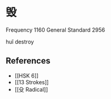 # 毁
Frequency 1160
General Standard 2956

huǐ
destroy

## References
- [[HSK 6]]
- [[13 Strokes]]
- [[殳 Radical]]